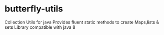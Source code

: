 # butterfly-utils
Collection Utils for java
Provides fluent static methods to create Maps,lists & sets
Library compatible with java 8

